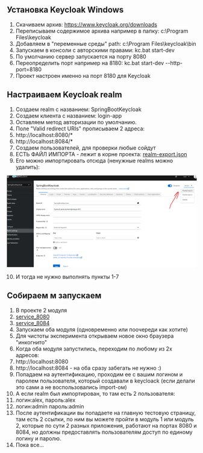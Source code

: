 ## Установка Keycloak Windows

1. Скачиваем архив: https://www.keycloak.org/downloads
2. Переписываем содержимое архива например в папку: c:\Program Files\keycloak
3. Добавляем в "переменные среды" path: c:\Program Files\keycloak\bin
4. Запускаем в консоли с авторскими правами: kc.bat start-dev
5. По умолчанию сервер запускается на порту 8080
6. Переопределить порт например на 8180: kc.bat start-dev --http-port=8180
7. Проект настроен именно на порт 8180 для Keycloak

## Настраиваем Keycloak realm

1. Создаем realm с названием: SpringBootKeycloak
2. Создаем клиента с названием: login-app
3. Оставляем метод авторизации по умолчанию.
4. Поле "Valid redirect URIs" прописываем 2 адреса:
5. http://localhost:8080/*
6. http://localhost:8084/*
7. Создаем пользователей, для проверки любые сойдут
8. ЕСТЬ ФАЙЛ ИМПОРТА - лежит в корне проекта: [realm-export.json](realm-export.json)
9. Его можно импортировать отсюда (ненужные realms можно удалить):
 
![img_1.png](img_1.png)
 
10. И тогда не нужно выполнять пункты 1-7 





## Собираем м запускаем

1. В проекте 2 модуля
2. [service_8080](service_8080)
3. [service_8084](service_8084)
4. Запускаем оба модуля (одновременно или поочереди как хотите)
5. Для чистоты эксперимента открываем новое окно браузера "инкогнито"
6. Когда оба модуля запустились, переходим по любому из 2х адресов:
7. http://localhost:8080
8. http://localhost:8084 - на оба сразу забегать не нужно :)
9. Попадаем на аутентификацию, проходим ее с вашим логином и паролем пользователя, который создавали в keycloack (если делали это сами а не воспользовались import-ом)
10. А если realm был импортирован, то там есть 2 пользователя:
11. логин:alex, пароль:alex
12. логин:admin пароль:admin
13. После аутентификации вы попадаете на главную тестовую страницу, там есть 2 ссылки, по ним вы можете пройти в модуль 1 или модуль 2, которые по сути 2 разных приложения, работают на портах 8080 и 8084, но должны предоставлять пользователям доступ по единому логину и паролю.
14. Пока все...





